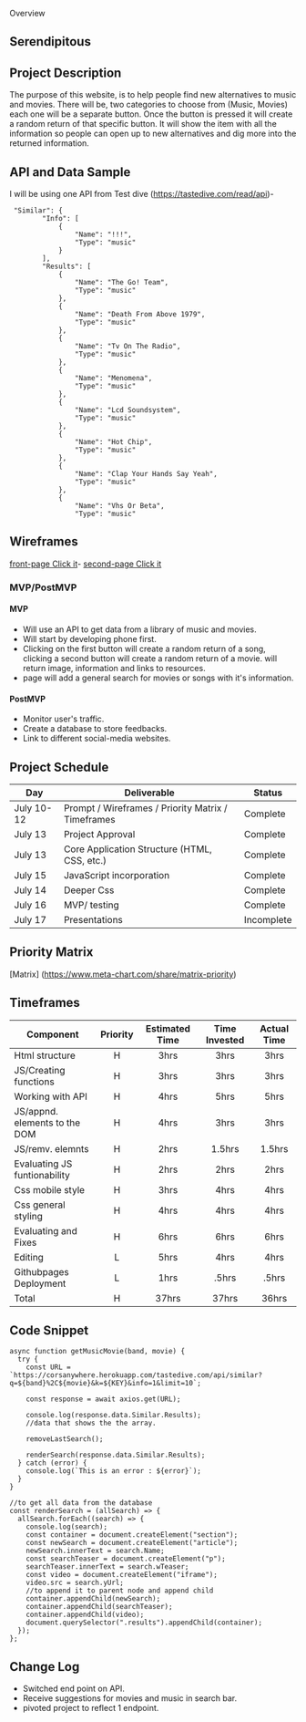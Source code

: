 Overview

## Serendipitous



## Project Description

The purpose of this website, is to help people find new alternatives to music and movies. There will be, two categories to choose from (Music, Movies) each one will be a separate button. Once the button is pressed it will create a random return of that specific button. It will show the item with all the information so people can open up to new alternatives and dig more into the returned information. 

## API and Data Sample

I will be using one API from Test dive (https://tastedive.com/read/api)- 
```
 "Similar": {
        "Info": [
            {
                "Name": "!!!",
                "Type": "music"
            }
        ],
        "Results": [
            {
                "Name": "The Go! Team",
                "Type": "music"
            },
            {
                "Name": "Death From Above 1979",
                "Type": "music"
            },
            {
                "Name": "Tv On The Radio",
                "Type": "music"
            },
            {
                "Name": "Menomena",
                "Type": "music"
            },
            {
                "Name": "Lcd Soundsystem",
                "Type": "music"
            },
            {
                "Name": "Hot Chip",
                "Type": "music"
            },
            {
                "Name": "Clap Your Hands Say Yeah",
                "Type": "music"
            },
            {
                "Name": "Vhs Or Beta",
                "Type": "music"
```

## Wireframes

[front-page Click it](https://imgur.com/a/fvklYdZ)- [second-page Click it ](https://imgur.com/Ubdj50w)


### MVP/PostMVP

  

#### MVP 
- Will use an API to get data from a library of music and movies.
- Will start by developing phone first.
- Clicking on the first button will create a random return of a song, clicking a second button will create a random return of a movie. will return image, information and links to resources. 
- page will add a general search for movies or songs with it's information.


#### PostMVP  
- Monitor user's traffic.
- Create a database to store feedbacks.
- Link to different social-media websites.

## Project Schedule


|  Day | Deliverable | Status
|---|---| ---|
|July 10-12| Prompt / Wireframes / Priority Matrix / Timeframes | Complete
|July 13| Project Approval | Complete
|July 13| Core Application Structure (HTML, CSS, etc.) | Complete
|July 15| JavaScript incorporation  | Complete
|July 14| Deeper Css| Complete
|July 16| MVP/ testing | Complete
|July 17| Presentations | Incomplete

## Priority Matrix

[Matrix] (https://www.meta-chart.com/share/matrix-priority)

## Timeframes



| Component | Priority | Estimated Time | Time Invested | Actual Time |
| --- | :---: |  :---: | :---: | :---: |
| Html structure | H | 3hrs| 3hrs | 3hrs |
| JS/Creating functions | H | 3hrs| 3hrs | 3hrs |
| Working with API | H | 4hrs| 5hrs | 5hrs |
| JS/appnd. elements to the DOM | H |4hrs| 3hrs | 3hrs |
| JS/remv. elemnts| H | 2hrs| 1.5hrs | 1.5hrs |
| Evaluating JS funtionability | H | 2hrs| 2hrs | 2hrs |
| Css mobile style | H | 3hrs| 4hrs | 4hrs |
| Css general styling | H | 4hrs| 4hrs | 4hrs |
| Evaluating and Fixes| H | 6hrs| 6hrs | 6hrs |
| Editing| L | 5hrs| 4hrs | 4hrs |
| Githubpages Deployment| L | 1hrs| .5hrs | .5hrs |
| Total | H | 37hrs| 37hrs | 36hrs |

## Code Snippet
```
async function getMusicMovie(band, movie) {
  try {
    const URL = `https://corsanywhere.herokuapp.com/tastedive.com/api/similar?q=${band}%2C${movie}&k=${KEY}&info=1&limit=10`;

    const response = await axios.get(URL);

    console.log(response.data.Similar.Results);
    //data that shows the the array.

    removeLastSearch();

    renderSearch(response.data.Similar.Results);
  } catch (error) {
    console.log(`This is an error : ${error}`);
  }
}

//to get all data from the database
const renderSearch = (allSearch) => {
  allSearch.forEach((search) => {
    console.log(search);
    const container = document.createElement("section");
    const newSearch = document.createElement("article");
    newSearch.innerText = search.Name;
    const searchTeaser = document.createElement("p");
    searchTeaser.innerText = search.wTeaser;
    const video = document.createElement("iframe");
    video.src = search.yUrl;
    //to append it to parent node and append child
    container.appendChild(newSearch);
    container.appendChild(searchTeaser);
    container.appendChild(video);
    document.querySelector(".results").appendChild(container);
  });
};
```



## Change Log
- Switched end point on API. 
- Receive suggestions for movies and music in search bar. 
- pivoted project to reflect 1 endpoint.

 
